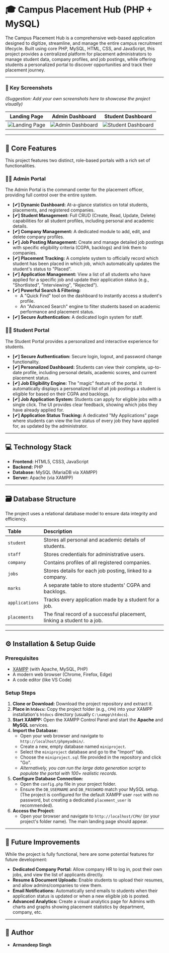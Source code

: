 # 🎓 Campus Placement Hub (PHP + MySQL)

The Campus Placement Hub is a comprehensive web-based application designed to digitize, streamline, and manage the entire campus recruitment lifecycle. Built using core PHP, MySQL, HTML, CSS, and JavaScript, this project provides a centralized platform for placement administrators to manage student data, company profiles, and job postings, while offering students a personalized portal to discover opportunities and track their placement journey.

---

### 📸 Key Screenshots

*(Suggestion: Add your own screenshots here to showcase the project visually)*

| Landing Page | Admin Dashboard | Student Dashboard |
| :---: | :---: | :---: |
| ![Landing Page](path/to/landing_page_screenshot.png) | ![Admin Dashboard](path/to/admin_dashboard_screenshot.png) | ![Student Dashboard](path/to/student_dashboard_screenshot.png) |

---

## 🚀 Core Features

This project features two distinct, role-based portals with a rich set of functionalities.

### 🧑‍💼 Admin Portal
The Admin Portal is the command center for the placement officer, providing full control over the entire system.

- **[✔] Dynamic Dashboard:** At-a-glance statistics on total students, placements, and registered companies.
- **[✔] Student Management:** Full CRUD (Create, Read, Update, Delete) capabilities for all student profiles, including personal and academic details.
- **[✔] Company Management:** A dedicated module to add, edit, and delete company profiles.
- **[✔] Job Posting Management:** Create and manage detailed job postings with specific eligibility criteria (CGPA, backlogs) and link them to companies.
- **[✔] Placement Tracking:** A complete system to officially record which student has been placed in which job, which automatically updates the student's status to "Placed".
- **[✔] Application Management:** View a list of all students who have applied for a specific job and update their application status (e.g., "Shortlisted", "Interviewing", "Rejected").
- **[✔] Powerful Search & Filtering:**
    - A "Quick Find" tool on the dashboard to instantly access a student's profile.
    - An "Advanced Search" engine to filter students based on academic performance and placement status.
- **[✔] Secure Authentication:** A dedicated login system for staff.

### 🧑‍🎓 Student Portal
The Student Portal provides a personalized and interactive experience for students.

- **[✔] Secure Authentication:** Secure login, logout, and password change functionality.
- **[✔] Personalized Dashboard:** Students can view their complete, up-to-date profile, including personal details, academic scores, and current placement status.
- **[✔] Job Eligibility Engine:** The "magic" feature of the portal. It automatically displays a personalized list of all job postings a student is eligible for based on their CGPA and backlogs.
- **[✔] Job Application System:** Students can apply for eligible jobs with a single click. The UI provides clear feedback, showing which jobs they have already applied for.
- **[✔] Application Status Tracking:** A dedicated "My Applications" page where students can view the live status of every job they have applied for, as updated by the administrator.

---

## 💻 Technology Stack

- **Frontend:** HTML5, CSS3, JavaScript
- **Backend:** PHP
- **Database:** MySQL (MariaDB via XAMPP)
- **Server:** Apache (via XAMPP)

---

## 🗃️ Database Structure

The project uses a relational database model to ensure data integrity and efficiency.

| Table | Description |
| :--- | :--- |
| `student` | Stores all personal and academic details of students. |
| `staff` | Stores credentials for administrative users. |
| `company` | Contains profiles of all registered companies. |
| `jobs` | Stores details for each job posting, linked to a company. |
| `marks` | A separate table to store students' CGPA and backlogs. |
| `applications` | Tracks every application made by a student for a job. |
| `placements` | The final record of a successful placement, linking a student to a job. |

---

## ⚙️ Installation & Setup Guide

### Prerequisites
- [XAMPP](https://www.apachefriends.org/) (with Apache, MySQL, PHP)
- A modern web browser (Chrome, Firefox, Edge)
- A code editor (like VS Code)

### Setup Steps
1.  **Clone or Download:** Download the project repository and extract it.
2.  **Place in `htdocs`:** Copy the project folder (e.g., `CPH`) into your XAMPP installation's `htdocs` directory (usually `C:\xampp\htdocs`).
3.  **Start XAMPP:** Open the XAMPP Control Panel and start the **Apache** and **MySQL** services.
4.  **Import the Database:**
    - Open your web browser and navigate to `http://localhost/phpmyadmin/`.
    - Create a new, empty database named `miniproject`.
    - Select the `miniproject` database and go to the "Import" tab.
    - Choose the `miniproject.sql` file provided in the repository and click "Go".
    - *Alternatively, you can run the large data generation script to populate the portal with 100+ realistic records.*
5.  **Configure Database Connection:**
    - Open the `config.php` file in your project folder.
    - Ensure the `DB_USERNAME` and `DB_PASSWORD` match your MySQL setup. (The project is configured for the default XAMPP user `root` with no password, but creating a dedicated `placement_user` is recommended).
6.  **Access the Project:**
    - Open your browser and navigate to `http://localhost/CPH/` (or your project's folder name). The main landing page should appear.

---

## 🌟 Future Improvements

While the project is fully functional, here are some potential features for future development:

- **Dedicated Company Portal:** Allow company HR to log in, post their own jobs, and view the list of applicants directly.
- **Resume & Document Uploads:** Enable students to upload their resumes, and allow admins/companies to view them.
- **Email Notifications:** Automatically send emails to students when their application status is updated or when a new eligible job is posted.
- **Advanced Analytics:** Create a visual analytics page for Admins with charts and graphs showing placement statistics by department, company, etc.

---

## 👤 Author

- **Armandeep Singh**
